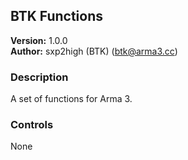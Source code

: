 BTK Functions
--------------
**Version:** 1.0.0  
**Author:** sxp2high (BTK) (btk@arma3.cc)


### Description ###
A set of functions for Arma 3.


### Controls ###
None